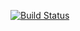 [![Build Status](https://semaphoreci.com/api/v1/projects/5b598346-08e6-41a1-8e02-4b8570a96210/759140/badge.svg)](https://semaphoreci.com/geh4y8-36/wyou)

